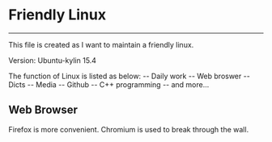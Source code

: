 # Friendly Linux
---
This file is created as I want to maintain a friendly linux.

Version: Ubuntu-kylin 15.4

The function of Linux is listed as below:
-- Daily work
-- Web broswer
-- Dicts
-- Media
-- Github
-- C++ programming
-- and more...

## Web Browser
Firefox is more convenient.
Chromium is used to break through the wall.

